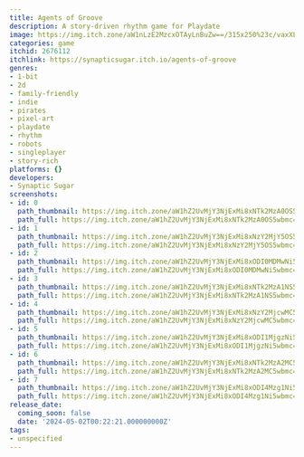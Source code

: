 ```yaml
---
title: Agents of Groove
description: A story-driven rhythm game for Playdate
image: https://img.itch.zone/aW1nLzE2MzcxOTAyLnBuZw==/315x250%23c/vaxXLC.png
categories: game
itchid: 2676112
itchlink: https://synapticsugar.itch.io/agents-of-groove
genres:
- 1-bit
- 2d
- family-friendly
- indie
- pirates
- pixel-art
- playdate
- rhythm
- robots
- singleplayer
- story-rich
platforms: {}
developers:
- Synaptic Sugar
screenshots:
- id: 0
  path_thumbnail: https://img.itch.zone/aW1hZ2UvMjY3NjExMi8xNTk2MzA0OS5wbmc=/347x500/uu%2FD2J.png
  path_full: https://img.itch.zone/aW1hZ2UvMjY3NjExMi8xNTk2MzA0OS5wbmc=/original/9Pv5iX.png
- id: 1
  path_thumbnail: https://img.itch.zone/aW1hZ2UvMjY3NjExMi8xNzY2MjY5OS5wbmc=/347x500/70zSUK.png
  path_full: https://img.itch.zone/aW1hZ2UvMjY3NjExMi8xNzY2MjY5OS5wbmc=/original/9eV%2Fq6.png
- id: 2
  path_thumbnail: https://img.itch.zone/aW1hZ2UvMjY3NjExMi8xODI0MDMwNi5wbmc=/347x500/f5ahf%2F.png
  path_full: https://img.itch.zone/aW1hZ2UvMjY3NjExMi8xODI0MDMwNi5wbmc=/original/4GEz9x.png
- id: 3
  path_thumbnail: https://img.itch.zone/aW1hZ2UvMjY3NjExMi8xNTk2MzA1NS5wbmc=/347x500/ZU%2FP2W.png
  path_full: https://img.itch.zone/aW1hZ2UvMjY3NjExMi8xNTk2MzA1NS5wbmc=/original/dKaKhU.png
- id: 4
  path_thumbnail: https://img.itch.zone/aW1hZ2UvMjY3NjExMi8xNzY2MjcwMC5wbmc=/347x500/YGpZNJ.png
  path_full: https://img.itch.zone/aW1hZ2UvMjY3NjExMi8xNzY2MjcwMC5wbmc=/original/MWelOy.png
- id: 5
  path_thumbnail: https://img.itch.zone/aW1hZ2UvMjY3NjExMi8xODI1MjgzNi5wbmc=/347x500/uei6k0.png
  path_full: https://img.itch.zone/aW1hZ2UvMjY3NjExMi8xODI1MjgzNi5wbmc=/original/rh%2F2A1.png
- id: 6
  path_thumbnail: https://img.itch.zone/aW1hZ2UvMjY3NjExMi8xNTk2MzA2MC5wbmc=/347x500/lRMsAQ.png
  path_full: https://img.itch.zone/aW1hZ2UvMjY3NjExMi8xNTk2MzA2MC5wbmc=/original/ubNxZ1.png
- id: 7
  path_thumbnail: https://img.itch.zone/aW1hZ2UvMjY3NjExMi8xODI4Mzg1Ni5wbmc=/347x500/YYPiLq.png
  path_full: https://img.itch.zone/aW1hZ2UvMjY3NjExMi8xODI4Mzg1Ni5wbmc=/original/5DQ%2BZ3.png
release_date:
  coming_soon: false
  date: '2024-05-02T00:22:21.000000000Z'
tags:
- unspecified
---
```


